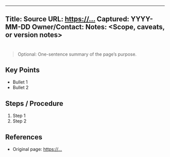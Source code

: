 
---
Title: <Descriptive title>
Source URL: <https://...>
Captured: YYYY-MM-DD
Owner/Contact: <Shop Captain or Committee>
Notes: <Scope, caveats, or version notes>
---

# <Page Title>

> Optional: One-sentence summary of the page’s purpose.

## Key Points
- Bullet 1
- Bullet 2

## Steps / Procedure
1. Step 1
2. Step 2

## References
- Original page: <https://...>
